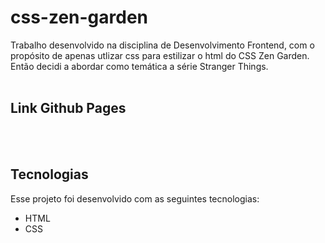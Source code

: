 # css-zen-garden

Trabalho desenvolvido na disciplina de Desenvolvimento Frontend, com o propósito de apenas utlizar css para estilizar o html do CSS Zen Garden. 
Então decidi a abordar como temática a série Stranger Things.<br><br>


## Link Github Pages

<br><br>

## Tecnologias

Esse projeto foi desenvolvido com as seguintes tecnologias:

- HTML
- CSS
